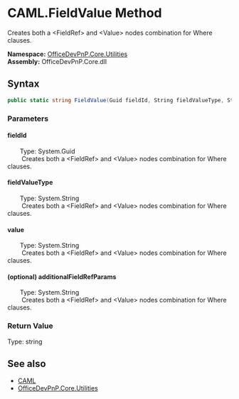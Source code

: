 # CAML.FieldValue Method  
 Creates both a &lt;FieldRef&gt; and &lt;Value&gt; nodes combination for Where clauses.   

**Namespace:** [OfficeDevPnP.Core.Utilities](OfficeDevPnP.Core.Utilities.md)  
**Assembly:** OfficeDevPnP.Core.dll  
## Syntax
```C#
public static string FieldValue(Guid fieldId, String fieldValueType, String value, String additionalFieldRefParams = "")
```
### Parameters
#### fieldId  
&emsp;&emsp;Type: System.Guid  
&emsp;&emsp; Creates both a &lt;FieldRef&gt; and &lt;Value&gt; nodes combination for Where clauses.   

  

#### fieldValueType  
&emsp;&emsp;Type: System.String  
&emsp;&emsp; Creates both a &lt;FieldRef&gt; and &lt;Value&gt; nodes combination for Where clauses.   

  

#### value  
&emsp;&emsp;Type: System.String  
&emsp;&emsp; Creates both a &lt;FieldRef&gt; and &lt;Value&gt; nodes combination for Where clauses.   

  

#### (optional) additionalFieldRefParams  
&emsp;&emsp;Type: System.String  
&emsp;&emsp; Creates both a &lt;FieldRef&gt; and &lt;Value&gt; nodes combination for Where clauses.   

  

### Return Value
Type: string  
  


## See also
- [CAML](OfficeDevPnP.Core.Utilities.CAML.md) 
- [OfficeDevPnP.Core.Utilities](OfficeDevPnP.Core.Utilities.md) 
